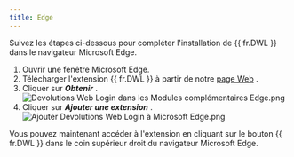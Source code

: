 ```yaml
---
title: Edge
---
```

Suivez les étapes ci-dessous pour compléter l'installation de {{ fr.DWL }} dans le navigateur Microsoft Edge.  

1. Ouvrir une fenêtre Microsoft Edge. 
1. Télécharger l'extension {{ fr.DWL }} à partir de notre [page Web](https://devolutions.net/fr/web-login) . 
1. Cliquer sur ***Obtenir*** .  
![Devolutions Web Login dans les Modules complémentaires Edge.png](https://webdevolutions.azureedge.net/docs/fr/dwl/Dwl4047.png)
1. Cliquer sur ***Ajouter une extension*** .  
![Ajouter Devolutions Web Login à Microsoft Edge.png](https://webdevolutions.azureedge.net/docs/fr/dwl/Dwl4013.png)  

Vous pouvez maintenant accéder à l'extension en cliquant sur le bouton {{ fr.DWL }} dans le coin supérieur droit du navigateur Microsoft Edge. 

